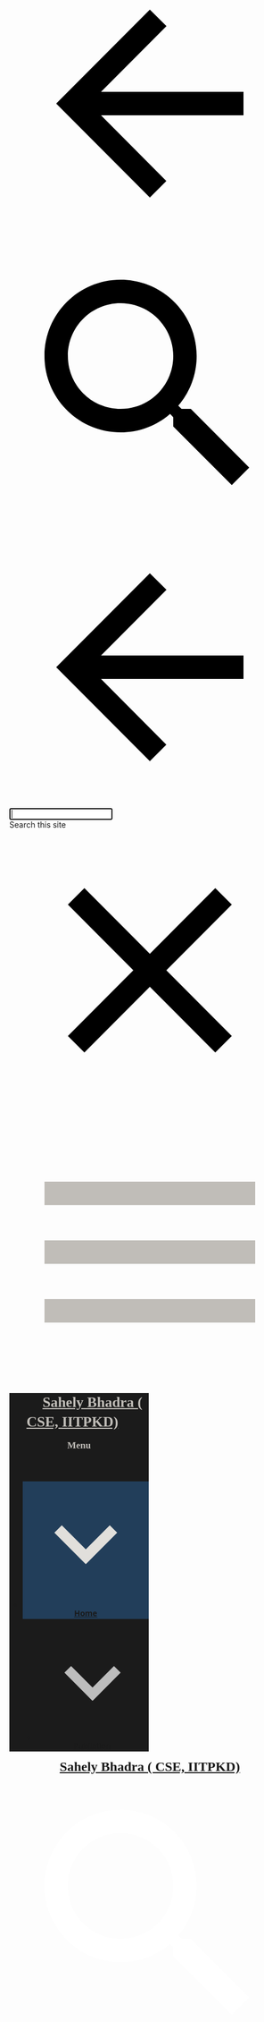 <!DOCTYPE html><html lang="en" itemscope itemtype="http://schema.org/WebPage"><head><script type="text/javascript">var DOCS_timing={}; DOCS_timing['sl']=new Date().getTime();</script><script>_docs_flag_initialData={"info_params":{"xsrf":"AHL0AtJp4BUv3iHtaQJPaeerW3ddOCzaEQ:1532672988834"},"docs-sup":"","ilcm":{"eui":"AHKXmL1rt_UlEMONrOvUzjsrR0rtpa1-c8w9uHUH4ZYHSvymlk6P0Uh6lC_gTLRu07-voNJUsrxe","je":1,"sstu":1532672988910000,"si":"CLCjvujTvtwCFcb1TwodgMMNCQ","ei":[14100166,14100090,14100155,14100173,14100638,14100646,14100170,14100064,14100178,14100622,14100634,14100151,14100578,14100518,14100174,14100382,14100566,14100710,14100049,14100141,14100246,14100406,14100278,14100614,14100043,14100724,14100590,14100031,14100514],"crc":0,"cvi":[]},"docs-ccdil":false,"docs-eil":true,"docs-eoi":false,"docs-mid":2048,"docs-eicd":false,"docs-icdmt":[],"docs-spfe":true,"docs-jern":"view"}; _docs_flag_cek= null ;</script><meta charset="UTF-8"><meta name="viewport" content="width=device-width, initial-scale=1, maximum-scale=1.0, user-scalable=no"/><meta http-equiv="X-UA-Compatible" content="IE=edge"/><link rel="icon" href="https://ssl.gstatic.com/atari/images/favicon_2.ico"/><meta property="og:type" content="website"/><meta property="og:title" content="Sahely Bhadra      ( CSE, IITPKD)"/><meta itemprop="url" property="og:url" content="https://sites.google.com/iitpkd.ac.in/sahelybhadra/home"/><meta itemprop="thumbnailUrl" content="https://ssl.gstatic.com/atari/images/atari-logo.svg"/><meta itemprop="image" content="https://ssl.gstatic.com/atari/images/atari-logo.svg"/><link href="https://fonts.googleapis.com/css?family=Playfair%20Display%3A400%2C700%2C900%7COpen%20Sans%3A400%2C400italic%2C600%2C600italic%2C700%2C700italic%2C900%2C900italic" rel="stylesheet" type="text/css"/><link href="https://fonts.googleapis.com/css?family=Roboto:300,400,500,700|Source+Code+Pro:400,700" rel="stylesheet" type="text/css"><link rel="stylesheet" href="https://www.gstatic.com/_/atari/_/ss/k=atari.vw.x3xqpras6myu.L.F4.O/d=1/rs=AGEqA5kvrDxHAEJtoe8AEfaZWqMYvl3H_Q"/><title itemprop="name">Sahely Bhadra      ( CSE, IITPKD)</title><style jsname="ptDGoc">.gk8rDe .zfr3Q{color: rgba(0,0,0,1);}.zfr3Q{color: rgba(33,33,33,1); font-family: "Open Sans", sans-serif; font-size: 16px; font-weight: 400; line-height: 1.75; padding-top: 15px;}.M63kCb{background-color: rgba(255,255,255,1);}.duRjpb{color: rgba(6,65,124,1); font-family: "Playfair Display", serif; font-size: 38px; font-weight: 400; letter-spacing: -0.6px; line-height: 1.44; padding-top: 25px;}.JYVBee{color: rgba(6,65,124,1); font-family: "Playfair Display", serif; font-size: 26px; font-weight: 400; line-height: 1.56; padding-top: 10px;}.OmQG5e{color: rgba(6,65,124,1); font-family: "Open Sans", sans-serif; font-size: 17px; font-weight: 600; line-height: 1.75; padding-top: 16px;}.iwQgFb{background-color: rgba(0,0,0,0.150000006);}.qeLZfd .zfr3Q{color: rgba(0,48,95,1);}.qeLZfd .dhtgD:hover{color: rgba(33,33,33,0.8500000238);}.qeLZfd .iwQgFb{background-color: rgba(0,0,0,0.150000006);}.qeLZfd:before{background-color: rgba(225,223,219,1); display: block;}.lQAHbd .zfr3Q{color: rgba(225,223,219,1);}.lQAHbd .duRjpb{color: rgba(187,204,214,1);}.lQAHbd .JYVBee{color: rgba(187,204,214,1);}.lQAHbd .OmQG5e{color: rgba(187,204,214,1);}.lQAHbd .dhtgD:hover{color: rgba(255,255,255,0.5);}.lQAHbd .iwQgFb{background-color: rgba(255,255,255,0.150000006);}.lQAHbd:before{background-color: rgba(31,56,80,1); display: block;}.cJgDec .zfr3Q{color: rgba(225,223,219,1);}.cJgDec .IFuOkc:before{background-color: rgba(33,33,33,1); opacity: 0; display: block;}.O13XJf{height: 360px; padding-bottom: 60px; padding-top: 60px;}.O13XJf .IFuOkc{background-color: rgba(31,56,80,1); background-image: url(https://ssl.gstatic.com/atari/images/label-maker-header-cropped.jpg);}.nyKByd.O13XJf .IFuOkc:after{background-color: rgba(0,64,125,1); opacity: 0.3; display: block;}.O13XJf .IFuOkc:before{background-color: rgba(33,33,33,1); opacity: 0.5; display: block;}.O13XJf .zfr3Q{color: rgba(255,255,255,1);}.O13XJf .lkHyyc:before{border-color: rgba(255,255,255,1); border-radius: 0px; border-style: solid; border-width: 6px; display: block;}.tpmmCb .zfr3Q{color: rgba(19,56,92,1);}.tpmmCb .IFuOkc:before{background-color: rgba(255,255,255,1); display: block;}.tpmmCb .lkHyyc:before{border-color: rgba(19,56,92,1); display: block;}.tpmmCb .Wew9ke{fill: rgba(19,56,92,1);}.dhtgD:hover{color: rgba(33,33,33,0.6999999881);}.dhtgD:active{color: rgba(33,33,33,0.6999999881);}.Hnbbrb{color: rgba(192,189,184,1); font-family: "Playfair Display", serif; font-size: 17px; font-weight: 700; padding-bottom: 40px; padding-top: 15px;}.Zjiec{color: rgba(192,189,184,1); font-family: "Playfair Display", serif; font-size: 26px; font-weight: 700; letter-spacing: 0px; line-height: 1.33; padding-bottom: 24px; padding-left: 48px; padding-right: 24px; padding-top: 13px;}.XMyrgf{margin-top: 0px; margin-left: 48px; margin-bottom: 24px; margin-right: 24px;}.TlfmSc{color: rgba(255,255,255,1); font-family: "Playfair Display", serif; font-size: 24px; font-weight: 700; letter-spacing: 0px;}.Mz8gvb{color: rgba(255,255,255,1);}.zDUgLc{background-color: rgba(27,27,27,1);}.QTKDff.chg4Jd:focus{background-color: rgba(255,255,255,0.1199999973);}.YTv4We{color: rgba(192,189,184,1);}.YTv4We:hover:before{background-color: rgba(255,255,255,0.1199999973); display: block;}.YTv4We.chg4Jd:focus:before{border-color: rgba(255,255,255,0.3600000143); display: block;}.eWDljc{background-color: rgba(27,27,27,1);}.eWDljc .hDrhEe{padding-left: 8px;}.ZXW7w{color: rgba(189,189,189,1); opacity: 0.26;}.PsKE7e{color: rgba(189,189,189,1); font-family: "Open Sans", sans-serif; font-size: 14px; font-weight: 400;}.lhZOrc{background-color: rgba(34,62,90,1); color: rgba(225,223,219,1); font-weight: 700;}.hDrhEe:hover{color: rgba(255,255,255,1);}.M9vuGd{color: rgba(225,223,219,1); font-weight: 700;}.jgXgSe:hover{color: rgba(255,255,255,1);}.j10yRb:hover{color: rgba(255,255,255,1);}.j10yRb.chg4Jd:focus:before{border-color: rgba(255,255,255,0.3600000143); display: block;}.iWs3gf{fill: rgba(189,189,189,1);}.wgxiMe{background-color: rgba(27,27,27,1);}.fOU46b .TlfmSc{color: rgba(255,255,255,1);}.fOU46b .KJll8d{background-color: rgba(255,255,255,1);}.fOU46b .Mz8gvb{color: rgba(255,255,255,1);}.fOU46b .qV4dIc{color: rgba(255,255,255,0.8700000048);}.fOU46b .jgXgSe:hover{color: rgba(255,255,255,1);}.fOU46b .M9vuGd{color: rgba(255,255,255,1);}.fOU46b .iWs3gf{fill: rgba(255,255,255,0.8700000048);}.fOU46b .G8QRnc .Mz8gvb{color: rgba(0,0,0,0.8000000119);}.fOU46b .G8QRnc .ZXW7w{color: rgba(0,0,0,0.8000000119);}.fOU46b .G8QRnc .TlfmSc{color: rgba(0,0,0,0.8000000119);}.fOU46b .G8QRnc .KJll8d{background-color: rgba(0,0,0,0.8000000119);}.fOU46b .G8QRnc .qV4dIc{color: rgba(0,0,0,0.6399999857);}.fOU46b .G8QRnc .jgXgSe:hover{color: rgba(0,0,0,0.8199999928);}.fOU46b .G8QRnc .M9vuGd{color: rgba(0,0,0,0.8199999928);}.fOU46b .G8QRnc .iWs3gf{fill: rgba(0,0,0,0.6399999857);}.fOU46b .aCIEDd .qV4dIc{color: rgba(0,48,95,1);}.fOU46b .aCIEDd .TlfmSc{color: rgba(0,48,95,1);}.fOU46b .aCIEDd .KJll8d{background-color: rgba(0,48,95,1);}.fOU46b .aCIEDd .ZXW7w{color: rgba(0,48,95,1);}.fOU46b .aCIEDd .jgXgSe:hover{color: rgba(0,48,95,1); opacity: 0.82;}.fOU46b .aCIEDd .Mz8gvb{color: rgba(0,48,95,1);}.fOU46b .aCIEDd .iWs3gf{fill: rgba(0,48,95,1);}.fOU46b .a3ETed .qV4dIc{color: rgba(225,223,219,1);}.fOU46b .a3ETed .TlfmSc{color: rgba(225,223,219,1);}.fOU46b .a3ETed .KJll8d{background-color: rgba(225,223,219,1);}.fOU46b .a3ETed .ZXW7w{color: rgba(225,223,219,1);}.fOU46b .a3ETed .jgXgSe:hover{color: rgba(225,223,219,1); opacity: 0.82;}.fOU46b .a3ETed .Mz8gvb{color: rgba(225,223,219,1);}.fOU46b .a3ETed .iWs3gf{fill: rgba(225,223,219,1);}@media only screen and (min-width: 1280px){.XeSM4.b2Iqye.fOU46b .LBrwzc .iWs3gf{fill: rgba(255,255,255,0.8700000048);}}@media only screen and (min-width: 1280px){.KuNac.b2Iqye.fOU46b .iWs3gf{fill: rgba(0,0,0,0.6399999857);}}.fOU46b .zDUgLc{opacity: 0;}.LBrwzc .ZXW7w{color: rgba(0,0,0,1);}.LBrwzc .KJll8d{background-color: rgba(0,0,0,1);}.GBy4H .ZXW7w{color: rgba(255,255,255,1);}.GBy4H .KJll8d{background-color: rgba(255,255,255,1);}.eBSUbc{background-color: rgba(27,27,27,1); color: rgba(255,255,255,0.6999999881);}.BFDQOb:hover{color: rgba(225,223,219,1);}.ImnMyf{background-color: rgba(255,255,255,1); color: rgba(33,33,33,1);}.Vs12Bd{background-color: rgba(225,223,219,1); color: rgba(0,48,95,1);}.S5d9Rd{background-color: rgba(31,56,80,1); color: rgba(225,223,219,1);}.zfr3Q{font-family: "Open Sans", sans-serif; font-size: 16px; font-weight: 400; line-height: 1.75; padding-top: 15px;}.duRjpb{font-family: "Playfair Display", serif; font-size: 38px; font-weight: 400; letter-spacing: -0.6px; line-height: 1.44; padding-top: 25px;}.JYVBee{font-family: "Playfair Display", serif; font-size: 26px; font-weight: 400; line-height: 1.56; padding-top: 10px;}.OmQG5e{font-family: "Open Sans", sans-serif; font-size: 17px; font-weight: 600; line-height: 1.75; padding-top: 16px;}.n8H08c{padding-left: 20px; padding-top: 8px;}.TYR86d{margin-bottom: 6px; margin-top: 6px; padding-top: 0;}.A3Upc{font-size: 11px; line-height: 1.81; padding-top: 14px;}.LB7kq .duRjpb{font-size: 72px; font-weight: 700; letter-spacing: -0.8px; line-height: 1.11; padding-top: 35px; text-align: center;}.LB7kq .lkHyyc{padding-bottom: 44px; padding-left: 56px; padding-right: 56px; padding-top: 44px;}@media only screen and (min-width: 480px) and (max-width: 767px){.LB7kq .lkHyyc{padding-bottom: 30px; padding-top: 30px;}}@media only screen and (max-width: 479px){.LB7kq .lkHyyc{padding-bottom: 20px; padding-left: 10px; padding-right: 10px; padding-top: 20px;}}.LB7kq .JYVBee{font-size: 50px; font-weight: 400; letter-spacing: -1px; line-height: 1.11; padding-top: 20px;}@media only screen and (max-width: 479px){.LB7kq .duRjpb{font-size: 47px;}}@media only screen and (min-width: 480px) and (max-width: 767px){.LB7kq .duRjpb{font-size: 61px;}}@media only screen and (max-width: 479px){.LB7kq .JYVBee{font-size: 35px;}}@media only screen and (min-width: 480px) and (max-width: 767px){.LB7kq .JYVBee{font-size: 43px;}}.O13XJf{height: 360px; padding-bottom: 60px; padding-top: 60px;}@media only screen and (min-width: 480px) and (max-width: 767px){.O13XJf{height: 320px; padding-bottom: 60px; padding-top: 60px;}}@media only screen and (max-width: 479px){.O13XJf{height: 250px; padding-bottom: 55px; padding-top: 55px;}}.SBrW1{height: 540px;}@media only screen and (min-width: 480px) and (max-width: 767px){.SBrW1{height: 540px;}}@media only screen and (max-width: 479px){.SBrW1{height: 400px;}}.WVklg{height: 100vh;}.Wew9ke{fill: rgba(225,223,219,1);}.gk8rDe{height: 200px; padding-bottom: 46px; padding-top: 60px;}.gk8rDe .duRjpb{color: rgba(6,65,124,1); font-size: 54px;}.gk8rDe .JYVBee{color: rgba(6,65,124,1); font-size: 36px; line-height: 1.35; padding-top: 10px;}.gk8rDe .OmQG5e{color: rgba(6,65,124,1);}.gk8rDe .lkHyyc{padding-bottom: 0; padding-top: 0;}@media only screen and (max-width: 479px){.gk8rDe .duRjpb{font-size: 37px;}}@media only screen and (min-width: 480px) and (max-width: 767px){.gk8rDe .duRjpb{font-size: 46px;}}@media only screen and (max-width: 479px){.gk8rDe .JYVBee{font-size: 27px;}}@media only screen and (min-width: 480px) and (max-width: 767px){.gk8rDe .JYVBee{font-size: 32px;}}@media only screen and (min-width: 480px) and (max-width: 767px){.gk8rDe{padding-top: 45px;}}@media only screen and (max-width: 479px){.gk8rDe{padding-bottom: 0px; padding-top: 30px;}}.dhtgD{text-decoration: underline;}.JzO0Vc{background-color: rgba(27,27,27,1); width: 250px;}@media only screen and (min-width: 1280px){.JzO0Vc{border-color: rgba(0,0,0,0.150000006); border-right-style: solid; border-right-width: 1px; padding-top: 57px;}}.Zjiec{font-family: "Playfair Display", serif; font-size: 26px; font-weight: 700; letter-spacing: 0px; line-height: 1.33; padding-bottom: 24px; padding-left: 48px; padding-right: 24px; padding-top: 13px;}.TlfmSc{font-family: "Playfair Display", serif; font-size: 24px; font-weight: 700; letter-spacing: 0px;}.PsKE7e{font-family: "Open Sans", sans-serif; font-size: 14px;}.IKA38e{line-height: 1.42;}.hDrhEe{padding-bottom: 13px; padding-top: 13px;}.hDrhEe.chg4Jd:focus{background-color: rgba(48,255,255,0.0599999987);}.qV4dIc{border-radius: 4px;}.lhZOrc{font-weight: 700;}.zDUgLc{opacity: 1;}.TMjjoe{font-family: "Playfair Display", serif; font-size: 12px; line-height: 1.2; padding-top: 0px;}.iwQgFb{height: 3px; margin-top: 8px;}.LBrwzc .TlfmSc{color: rgba(0,0,0,0.8000000119);}.LBrwzc .Hnbbrb{color: rgba(0,0,0,0.8000000119);}.LBrwzc .YTv4We{color: rgba(0,0,0,0.8000000119);}.LBrwzc .Mz8gvb{color: rgba(0,0,0,0.8000000119);}.LBrwzc .iWs3gf{fill: rgba(0,0,0,0.6399999857);}.LBrwzc .wgxiMe{background-color: rgba(255,255,255,1);}.LBrwzc .qV4dIc{color: rgba(0,0,0,0.6399999857);}.LBrwzc .M9vuGd{color: rgba(0,0,0,0.8000000119);}.LBrwzc .Zjiec{color: rgba(0,0,0,0.6399999857);}.LBrwzc .IKA38e{color: rgba(0,0,0,0.6399999857);}.LBrwzc .eBSUbc{color: rgba(0,0,0,0.6399999857);}.LBrwzc .hDrhEe:hover{color: rgba(0,0,0,0.8000000119);}.LBrwzc .jgXgSe:hover{color: rgba(0,0,0,0.8000000119);}.LBrwzc .M9vuGd:hover{color: rgba(0,0,0,0.8000000119);}.LBrwzc .j10yRb:hover{color: rgba(0,0,0,0.8000000119);}.LBrwzc .zDUgLc{border-bottom-color: rgba(204,204,204,1); border-bottom-width: 1px; border-bottom-style: solid;}.GBy4H .Mz8gvb{color: rgba(255,255,255,1);}.lhZOrc.IKA38e{color: rgba(225,223,219,1);}.lhZOrc.IKA38e .hDrhEe:hover{color: rgba(255,255,255,1);}.fOU46b .LBrwzc .zDUgLc{opacity: 1; border-bottom-style: none;}.fOU46b .GBy4H .zDUgLc{opacity: 1;}.XeSM4.G9Qloe.fOU46b .LBrwzc .iWs3gf{fill: rgba(0,0,0,0.6399999857);}.QcmuFb{padding-left: 20px;}.vDPrib{padding-left: 40px;}.TBDXjd{padding-left: 60px;}.bYeK8e{padding-left: 80px;}.CuqSDe{padding-left: 100px;}.Havqpe{padding-left: 120px;}.JvDrRe{padding-left: 140px;}.o5lrIf{padding-left: 160px;}.yOJW7c{padding-left: 180px;}.rB8cye{padding-left: 200px;}.RuayVd{padding-right: 20px;}.YzcKX{padding-right: 40px;}.reTV0b{padding-right: 60px;}.vSYeUc{padding-right: 80px;}.PxtZIe{padding-right: 100px;}.ahQMed{padding-right: 120px;}.rzhcXb{padding-right: 140px;}.PBhj0b{padding-right: 160px;}.TlN46c{padding-right: 180px;}.GEdNnc{padding-right: 200px;}@media only screen and (min-width: 1280px){.yxgWrb{margin-left: 250px;}}.TYR86d>.n8H08c{margin-top: 6px;}@media only screen and (max-width: 479px){.duRjpb{font-size: 28px;}}@media only screen and (min-width: 480px) and (max-width: 767px){.duRjpb{font-size: 34px;}}@media only screen and (max-width: 479px){.JYVBee{font-size: 22px;}}@media only screen and (min-width: 480px) and (max-width: 767px){.JYVBee{font-size: 24px;}}@media only screen and (max-width: 479px){.OmQG5e{font-size: 17px;}}@media only screen and (min-width: 480px) and (max-width: 767px){.OmQG5e{font-size: 17px;}}@media only screen and (max-width: 479px){.Hnbbrb{font-size: 17px;}}@media only screen and (min-width: 480px) and (max-width: 767px){.Hnbbrb{font-size: 17px;}}@media only screen and (max-width: 479px){.Zjiec{font-size: 22px;}}@media only screen and (min-width: 480px) and (max-width: 767px){.Zjiec{font-size: 24px;}}@media only screen and (max-width: 479px){.TlfmSc{font-size: 20px;}}@media only screen and (min-width: 480px) and (max-width: 767px){.TlfmSc{font-size: 22px;}}@media only screen and (max-width: 479px){.PsKE7e{font-size: 14px;}}@media only screen and (min-width: 480px) and (max-width: 767px){.PsKE7e{font-size: 14px;}}@media only screen and (max-width: 479px){.duRjpb{font-size: 28px;}}@media only screen and (min-width: 480px) and (max-width: 767px){.duRjpb{font-size: 34px;}}@media only screen and (max-width: 479px){.JYVBee{font-size: 22px;}}@media only screen and (min-width: 480px) and (max-width: 767px){.JYVBee{font-size: 24px;}}@media only screen and (max-width: 479px){.OmQG5e{font-size: 17px;}}@media only screen and (min-width: 480px) and (max-width: 767px){.OmQG5e{font-size: 17px;}}@media only screen and (max-width: 479px){.A3Upc{font-size: 11px;}}@media only screen and (min-width: 480px) and (max-width: 767px){.A3Upc{font-size: 11px;}}@media only screen and (max-width: 479px){.Zjiec{font-size: 22px;}}@media only screen and (min-width: 480px) and (max-width: 767px){.Zjiec{font-size: 24px;}}@media only screen and (max-width: 479px){.TlfmSc{font-size: 20px;}}@media only screen and (min-width: 480px) and (max-width: 767px){.TlfmSc{font-size: 22px;}}@media only screen and (max-width: 479px){.PsKE7e{font-size: 14px;}}@media only screen and (min-width: 480px) and (max-width: 767px){.PsKE7e{font-size: 14px;}}@media only screen and (max-width: 479px){.TMjjoe{font-size: 12px;}}@media only screen and (min-width: 480px) and (max-width: 767px){.TMjjoe{font-size: 12px;}}section[id="h.p_3kZShbPGqbVK"] .IFuOkc:before{opacity: 0.0;}</style><script type="text/javascript">_at_config = ["__page__","AIzaSyCF97XfLoejM9NhWDAZeOcjC6kOEsEmv6A","897606708560-a63d8ia0t9dhtpdt4i3djab2m42see7o.apps.googleusercontent.com","application/vnd.google-apps.drive-sdk","application/google-sites-page","v2","https://www.googleapis.com","v1","iitpkd.ac.in",null,null,null,"0","https://content.googleapis.com","SITES_%s",null,null,null,0,0,0,null,null,"https://accounts.google.com/ServiceLogin?passive\u003d1209600\u0026continue\u003dhttps://sites.google.com/iitpkd.ac.in/sahelybhadra/home\u0026followup\u003dhttps://sites.google.com/iitpkd.ac.in/sahelybhadra/home",["AHKXmL1rt_UlEMONrOvUzjsrR0rtpa1-c8w9uHUH4ZYHSvymlk6P0Uh6lC_gTLRu07-voNJUsrxe",1,"CLCjvujTvtwCFcb1TwodgMMNCQ",1532672988910000,[14100166,14100090,14100155,14100173,14100638,14100646,14100170,14100064,14100178,14100622,14100634,14100151,14100578,14100518,14100174,14100382,14100566,14100710,14100049,14100141,14100246,14100406,14100278,14100614,14100043,14100724,14100590,14100031,14100514]
]
,"AHL0AtJp4BUv3iHtaQJPaeerW3ddOCzaEQ:1532672988834","111146441173598346882",null,null,0,null,null,null,null,null,"atari_2018.29-Tue-0300_RC06",null,null,null,"https://drive.google.com",null,null,null,0,null,null,1,1,null,0,1,null,null,null,null,null,null,null,null,null,null,0,null,1,null,null,null,null,null,null,null,null,null,null,null,null,null,null,null,null,null,null,null,null,null,null,null,null,null,null,null,1,[]
,null,null,0,0,"v2internal","https://docs.google.com",null,null,null,null,null,0,"https://sites.google.com/new/?authuser\u003d0",null,null,null,null,null,0,null,null,null,null,null,null,null,null,null,null,null,null,null,null,1,null,null,0,null,null,null,1,"",null,null,"/_/sharing/share",null,1,null,null,null,null,null,null,1,2,null,null,"https://accounts.google.com/o/oauth2/auth","https://accounts.google.com/o/oauth2/postmessageRelay",0,null,null,1,78,"https://sites.google.com/new/?authuser\u003d0\u0026usp\u003dviewer_footer\u0026authuser\u003d0",1,1,null,0,0,null,1,null,null,"Firefox",61,0,null,null,null,null,[]
,null,null,null,null,null,null,null,null,0,0,null,1,null,null,0,null,null,0,null,1,null,null,null,null,0,null,null,null,null,0,null,null,null,null,0,null,"https://www.gstatic.com/atari/embeds/3d89cd93a081e2fd2332b019383b4e96/intermediate-frame-minified.html",0,null,"v2beta",null,null,"AIzaSyCbxzu1Qmnvwf1JyA3KnMfGMJUEtVaxHRg",null,null,null,4,"https://accounts.google.com/o/oauth2/iframe",null,null,null,null,null,null,"https://1686657548-sites-embeds.googleusercontent.com/s/embeds/code/inner-frame-minified.html",null,null,null,null,null,null,null,null,null,null,null,null,null,null,null,null,null,null,1,null,null,null,null,null,"https://support.google.com/sites/",null,null,0,null,null,null,null,null,null,null,null,null,1,null,0,0,null,1,0,null,1,1,null,null,null,null,null,null,null,null,null,null,null,null,null,1532672988915,0,0,null,0,0,0,1,0,0,0]
; window.globals = {"enableAnalytics":true,"webPropertyId":"","showDebug":false,"hashedSiteId":"deaccef7d3348fca632ebe8488b83e3adfefb110b997e99425b9f701e4389b64","normalizedPath":"iitpkd.ac.in/sahelybhadra/home","pageTitle":"Home"}; function gapiLoaded() {if (globals.gapiLoaded == undefined) {globals.gapiLoaded = true;} else {globals.gapiLoaded();}}window.messages = []; window.addEventListener && window.addEventListener('message', function(e) {if (window.messages && e.data && e.data.magic == 'SHIC') {window.messages.push(e);}});</script><script src="https://apis.google.com/js/client.js?onload=gapiLoaded"></script><script type="text/javascript">document.createElement('content');(function(){/*
 Copyright (c) Microsoft Corporation. All rights reserved.
 Licensed under the Apache License, Version 2.0 (the "License"); you may not use
 this file except in compliance with the License. You may obtain a copy of the
 License at http://www.apache.org/licenses/LICENSE-2.0

 THIS CODE IS PROVIDED ON AN *AS IS* BASIS, WITHOUT WARRANTIES OR CONDITIONS OF ANY
 KIND, EITHER EXPRESS OR IMPLIED, INCLUDING WITHOUT LIMITATION ANY IMPLIED
 WARRANTIES OR CONDITIONS OF TITLE, FITNESS FOR A PARTICULAR PURPOSE,
 MERCHANTABLITY OR NON-INFRINGEMENT.

 See the Apache Version 2.0 License for specific language governing permissions
 and limitations under the License.
*/
}).call(this);
</script></head><body dir="ltr" itemscope itemtype="http://schema.org/WebPage"><div jscontroller="csphid" jsmodel="gmV9qc" jsaction="rcuQ6b:WYd;F9BhIf:uAM5ec;w047Tc:dj7Cne;"><div jscontroller="d3CMr" jsaction="rcuQ6b:WYd;l6SCDc:Pg9eo;CtzCwf:mHeCvf;J3QHMe:HI1Mdd;"><div data-sitename="sahelybhadra" data-domain="iitpkd.ac.in" data-universe="1" jsmodel="QZt7fd" jscontroller="Op4wY" jsaction="aClwfc:jWSDTb;NdKkrb:gYWHc;uGd7cb:gQw1Y;mAY7if:HI9w0;eJOBBb:xDkBfb;" jsname="G0jgYd"><div jsname="gYwusb" class="jQ58Vc"></div><div jscontroller="Ebbogc" jsname="XeeWQc" role="banner" jsaction="keydown:uiKYid(OH0EC);rcuQ6b:WYd;mAY7if:ufqpf;JIbuQc:XfTnxb(lfEfFf),AlTiYc(GeGHKb),AlTiYc(m1xNUe),zZlNMe(pZn8Oc);YqO5N:ELcyfe;"><div jsname="bF1uUb" class="BuY5Fd" jsaction="click:TvD9Pc;"></div><div jsname="MVsrn" class="TbNlJb "><div role="button" class="mUbCce fKz7Od h3nfre" jscontroller="VXdfxd" jsaction="click:cOuCgd; mousedown:UX7yZ; mouseup:lbsD7e; mouseenter:tfO1Yc; mouseleave:JywGue;touchstart:p6p2H; touchmove:FwuNnf; touchend:yfqBxc(preventMouseEvents=true|preventDefault=true); touchcancel:JMtRjd;focus:AHmuwe; blur:O22p3e; contextmenu:mg9Pef;" jsshadow jsname="GeGHKb" aria-label="Back to site" aria-disabled="false" tabindex="0" data-tooltip="Back to site"   data-tooltip-vertical-offset="-12" data-tooltip-horizontal-offset="0"><div class="VTBa7b MbhUzd" jsname="ksKsZd"></div><content class="xjKiLb"><span style="top: -12px"><svg class="V4YR2c" viewBox="0 0 24 24" focusable="false"><path d="M0 0h24v24H0z" fill="none"/><path d="M20 11H7.83l5.59-5.59L12 4l-8 8 8 8 1.41-1.41L7.83 13H20v-2z"/></svg></span></content></div><div class="rFrNMe b7AJhc zKHdkd" jscontroller="pxq3x" jsaction="clickonly:KjsqPd; focus:Jt1EX; blur:fpfTEe; input:Lg5SV;" jsshadow jsname="OH0EC" aria-expanded="true"><div class="aCsJod oJeWuf"><div class="aXBtI I0VJ4d Wic03c"><content class="A37UZe qgcB3c iHd5yb"><div role="button" class="mUbCce fKz7Od i3PoXe" jscontroller="VXdfxd" jsaction="click:cOuCgd; mousedown:UX7yZ; mouseup:lbsD7e; mouseenter:tfO1Yc; mouseleave:JywGue;touchstart:p6p2H; touchmove:FwuNnf; touchend:yfqBxc(preventMouseEvents=true|preventDefault=true); touchcancel:JMtRjd;focus:AHmuwe; blur:O22p3e; contextmenu:mg9Pef;" jsshadow jsname="lfEfFf" aria-label="Search" aria-disabled="false" tabindex="0" data-tooltip="Search"   data-tooltip-vertical-offset="-12" data-tooltip-horizontal-offset="0"><div class="VTBa7b MbhUzd" jsname="ksKsZd"></div><content class="xjKiLb"><span style="top: -12px"><svg class="HSFYNb" viewBox="0 0 24 24" focusable="false"><path d="M15.5 14h-.79l-.28-.27C15.41 12.59 16 11.11 16 9.5 16 5.91 13.09 3 9.5 3S3 5.91 3 9.5 5.91 16 9.5 16c1.61 0 3.09-.59 4.23-1.57l.27.28v.79l5 4.99L20.49 19l-4.99-5zm-6 0C7.01 14 5 11.99 5 9.5S7.01 5 9.5 5 14 7.01 14 9.5 11.99 14 9.5 14z"/><path d="M0 0h24v24H0z" fill="none"/></svg></span></content></div><div class="EmVfjc SKShhf" data-loadingmessage="Loading..." jscontroller="qAKInc" jsaction="animationend:kWijWc;dyRcpb:dyRcpb" jsname="aZ2wEe"><div class="Cg7hO" aria-live="assertive" jsname="vyyg5"></div><div jsname="Hxlbvc" class="xu46lf"><div class="ir3uv uWlRce co39ub"><div class="xq3j6 ERcjC"><div class="X6jHbb GOJTSe"></div></div><div class="HBnAAc"><div class="X6jHbb GOJTSe"></div></div><div class="xq3j6 dj3yTd"><div class="X6jHbb GOJTSe"></div></div></div><div class="ir3uv GFoASc Cn087"><div class="xq3j6 ERcjC"><div class="X6jHbb GOJTSe"></div></div><div class="HBnAAc"><div class="X6jHbb GOJTSe"></div></div><div class="xq3j6 dj3yTd"><div class="X6jHbb GOJTSe"></div></div></div><div class="ir3uv WpeOqd hfsr6b"><div class="xq3j6 ERcjC"><div class="X6jHbb GOJTSe"></div></div><div class="HBnAAc"><div class="X6jHbb GOJTSe"></div></div><div class="xq3j6 dj3yTd"><div class="X6jHbb GOJTSe"></div></div></div><div class="ir3uv rHV3jf EjXFBf"><div class="xq3j6 ERcjC"><div class="X6jHbb GOJTSe"></div></div><div class="HBnAAc"><div class="X6jHbb GOJTSe"></div></div><div class="xq3j6 dj3yTd"><div class="X6jHbb GOJTSe"></div></div></div></div></div><div role="button" class="mUbCce fKz7Od JyJRXe" jscontroller="VXdfxd" jsaction="click:cOuCgd; mousedown:UX7yZ; mouseup:lbsD7e; mouseenter:tfO1Yc; mouseleave:JywGue;touchstart:p6p2H; touchmove:FwuNnf; touchend:yfqBxc(preventMouseEvents=true|preventDefault=true); touchcancel:JMtRjd;focus:AHmuwe; blur:O22p3e; contextmenu:mg9Pef;" jsshadow jsname="m1xNUe" aria-label="Back to site" aria-disabled="false" tabindex="0" data-tooltip="Back to site"   data-tooltip-vertical-offset="-12" data-tooltip-horizontal-offset="0"><div class="VTBa7b MbhUzd" jsname="ksKsZd"></div><content class="xjKiLb"><span style="top: -12px"><svg class="V4YR2c" viewBox="0 0 24 24" focusable="false"><path d="M0 0h24v24H0z" fill="none"/><path d="M20 11H7.83l5.59-5.59L12 4l-8 8 8 8 1.41-1.41L7.83 13H20v-2z"/></svg></span></content></div></content><div class="Xb9hP"><input type="search" class="whsOnd zHQkBf" jsname="YPqjbf" autocomplete="off" tabindex="0" aria-label="Search this site" value="" autofocus role="combobox"  data-initial-value=""/><div jsname="LwH6nd" class="ndJi5d snByac" aria-hidden="true">Search this site</div></div><content class="A37UZe sxyYjd MQL3Ob"><div role="button" class="mUbCce fKz7Od Kk06A" jscontroller="VXdfxd" jsaction="click:cOuCgd; mousedown:UX7yZ; mouseup:lbsD7e; mouseenter:tfO1Yc; mouseleave:JywGue;touchstart:p6p2H; touchmove:FwuNnf; touchend:yfqBxc(preventMouseEvents=true|preventDefault=true); touchcancel:JMtRjd;focus:AHmuwe; blur:O22p3e; contextmenu:mg9Pef;" jsshadow jsname="pZn8Oc" aria-label="Clear search" aria-disabled="false" tabindex="0" data-tooltip="Clear search"   data-tooltip-vertical-offset="-12" data-tooltip-horizontal-offset="0"><div class="VTBa7b MbhUzd" jsname="ksKsZd"></div><content class="xjKiLb"><span style="top: -12px"><svg class="fAUEUd" viewBox="0 0 24 24" focusable="false"><path d="M19 6.41L17.59 5 12 10.59 6.41 5 5 6.41 10.59 12 5 17.59 6.41 19 12 13.41 17.59 19 19 17.59 13.41 12z"></path><path d="M0 0h24v24H0z" fill="none"></path></svg></span></content></div></content><div class="i9lrp mIZh1c"></div><div jsname="XmnwAc" class="OabDMe cXrdqd"></div></div></div><div class="LXRPh"><div jsname="ty6ygf" class="ovnfwe Is7Fhb"></div></div></div></div></div></div><div jsname="tiN4bf"><div class="M63kCb"></div><div class="fktJzd AKpWA fOU46b Ly6Unf b2Iqye XeSM4" jsname="UzWXSb"><header id="atIdViewHeader"><div class="BbxBP" jscontroller="b8h9xd" jsaction="rcuQ6b:JdcaS;eJOBBb:JdcaS;l7cyfd:ywL4Jf;jLKRTe:ywL4Jf; keydown:Hq2uPe; wheel:Ut4Ahc;" data-top-navigation="false"><div class="DXsoRd YTv4We" role="button" tabindex="0" title="Toggle navigation sidebar" jsaction="click:LUvzV" jsname="z4Tpl" id="s9iPrd" aria-haspopup="true" aria-controls="yuynLe" aria-expanded="false"><svg class="wFCWne" viewBox="0 0 24 24" stroke="currentColor" jsname="B1n9ub" focusable="false"><g transform="translate(12,12)"><path class="hlJH0" d="M-9 -5 L9 -5" fill="none" stroke-width="2"/><path class="HBu6N" d="M-9 0 L9 0" fill="none" stroke-width="2"/><path class="cLAGQe" d="M-9 5 L9 5" fill="none" stroke-width="2"/></g></svg></div><nav class="JzO0Vc" jsname="ihoMLd" role="navigation" id="yuynLe" jsaction="transitionend:UD2r5"><a class="Zjiec" href="/iitpkd.ac.in/sahelybhadra/home?authuser=0"><span>Sahely Bhadra      ( CSE, IITPKD)</span></a><div class="Hnbbrb">Menu</div><ul class="jYxBte Fpy8Db" role="navigation"><li jsname="ibnC6b" nav-level="1"><div class="PsKE7e r8s4j-R6PoUb IKA38e baH5ib lhZOrc" aria-current="true"><div><div class="j10yRb" role="presentation" title="Expand/Collapse" jsaction="click:Ptdedd" jsname="ix0Hvc"><svg class="dvmRw FWGjId" viewBox="0 0 24 24" stroke="currentColor" jsname="HIH2V" focusable="false"><g transform="translate(9.7,12) rotate(45)"><path class="K4B8Y" d="M-4.2 0 L4.2 0" stroke-width="2"/></g><g transform="translate(14.3,12) rotate(-45)"><path class="MrYMx" d="M-4.2 0 L4.2 0" stroke-width="2"/></g></svg></div><a class="aJHbb dk90Ob hDrhEe HlqNPb" jsname="QwLHlb" role="link" tabindex="0" aria-selected="true" aria-expanded="true" aria-haspopup="true" href="/iitpkd.ac.in/sahelybhadra/home?authuser=0" data-url="/iitpkd.ac.in/sahelybhadra/home?authuser=0" data-type="1" jsaction="keydown:mPuKz; click:vHQTA;" data-level="1">Home</a></div></div><div class="oGuwee iJZYsf jymhMd Mkt3Tc" style="" jsname="QXE97" jsaction="transitionend:SJBdh" role="group"><ul class="VcS63b"><li jsname="ibnC6b" nav-level="2"><div class="PsKE7e r8s4j-ibL1re IKA38e baH5ib"><div><div class="j10yRb" role="presentation" title="Expand/Collapse" jsaction="click:Ptdedd" jsname="ix0Hvc"><svg class="dvmRw" viewBox="0 0 24 24" stroke="currentColor" jsname="HIH2V" focusable="false"><g transform="translate(9.7,12) rotate(45)"><path class="K4B8Y" d="M-4.2 0 L4.2 0" stroke-width="2"/></g><g transform="translate(14.3,12) rotate(-45)"><path class="MrYMx" d="M-4.2 0 L4.2 0" stroke-width="2"/></g></svg></div><a class="aJHbb hDrhEe HlqNPb" jsname="QwLHlb" role="link" tabindex="-1" aria-expanded="false" aria-haspopup="true" href="/iitpkd.ac.in/sahelybhadra/home/pubilation?authuser=0" data-url="/iitpkd.ac.in/sahelybhadra/home/pubilation?authuser=0" data-type="1" jsaction="keydown:mPuKz; click:vHQTA;" data-level="2">Pubilation</a></div></div><div class="oGuwee iJZYsf Mkt3Tc" style="display:none;" jsname="QXE97" jsaction="transitionend:SJBdh" role="group"><ul class="VcS63b"><li jsname="ibnC6b" nav-level="3"><div class="PsKE7e r8s4j-c5RTEf IKA38e baH5ib"><div><a class="aJHbb hDrhEe HlqNPb" jsname="QwLHlb" role="link" tabindex="-1" href="/iitpkd.ac.in/sahelybhadra/home/pubilation/conference?authuser=0" data-url="/iitpkd.ac.in/sahelybhadra/home/pubilation/conference?authuser=0" data-type="1" jsaction="keydown:mPuKz; click:vHQTA;" data-level="3">conference</a></div></div></li></ul></div></li></ul></div></li></ul></nav><div class="VLoccc QDWEj" jsname="rtFGi"><div class="Pvc6xe"><div jsname="I8J07e" class="TlfmSc"><a class="GAuSPc" jsname="jIujaf" href="/iitpkd.ac.in/sahelybhadra/home?authuser=0"><span class="QTKDff">Sahely Bhadra      ( CSE, IITPKD)</span></a></div></div><div jsname="mADGA" class="zDUgLc"></div></div><div class="TxnWlb" jsname="BDdyze" jsaction="click:LUvzV"></div><div jscontroller="Y6q65d" class="RBEWZc" jsname="h04Zod" jsaction="rcuQ6b:WYd;JIbuQc:AT95Ub;l7cyfd:HgE5D;jLKRTe:HgE5D;eJOBBb:JdcaS;" data-side-navigation="true"><div role="button" class="mUbCce fKz7Od Wdnjke" jscontroller="VXdfxd" jsaction="click:cOuCgd; mousedown:UX7yZ; mouseup:lbsD7e; mouseenter:tfO1Yc; mouseleave:JywGue;touchstart:p6p2H; touchmove:FwuNnf; touchend:yfqBxc(preventMouseEvents=true|preventDefault=true); touchcancel:JMtRjd;focus:AHmuwe; blur:O22p3e; contextmenu:mg9Pef;" jsshadow jsname="R9oOZd" aria-label="Open search bar" aria-disabled="false" tabindex="0" data-tooltip="Open search bar" aria-expanded="false"  data-tooltip-vertical-offset="-12" data-tooltip-horizontal-offset="0"><div class="VTBa7b MbhUzd" jsname="ksKsZd"></div><content class="xjKiLb"><span style="top: -12px"><svg class="HSFYNb iWs3gf" viewBox="0 0 24 24" focusable="false"><path d="M15.5 14h-.79l-.28-.27C15.41 12.59 16 11.11 16 9.5 16 5.91 13.09 3 9.5 3S3 5.91 3 9.5 5.91 16 9.5 16c1.61 0 3.09-.59 4.23-1.57l.27.28v.79l5 4.99L20.49 19l-4.99-5zm-6 0C7.01 14 5 11.99 5 9.5S7.01 5 9.5 5 14 7.01 14 9.5 11.99 14 9.5 14z"/><path d="M0 0h24v24H0z" fill="none"/></svg></span></content></div><div class="vsGQBe wgxiMe" jsname="AznF2e"></div></div></div><script type="text/javascript">DOCS_timing['navv'] = new Date().getTime();</script></header><div role="main" class="UtePc RCETm yxgWrb" jscontroller="oVfKv" jsaction="Jddzq: Ffcznf;rcuQ6b:WYd;" dir="ltr"><section id="h.p_3kZShbPGqbVK" class="yaqOZd LB7kq cJgDec nyKByd O13XJf SBrW1" style=""><div class="Nu95r"><div class="yaqOZd IFuOkc" style="background-size: cover; background-position: center center; background-image: url(https://lh3.googleusercontent.com/AaMaBTeNBFmvzYA2uAyn0VjskPRI2M4uNvk0w4oMks8A9YkWrukAjjsoBImBU8LYoZbwlZi1qg=w16383);" jsname="LQX2Vd"></div></div><div class="mYVXT"><div class="LS81yb VICjCf" tabindex="-1"><div class="hJDwNd-AhqUyc-uQSCkd JNdkSc L6cTce-purZT L6cTce-pSzOP"></div></div></div></section><section id="h.p_SHUAqcDnz4k1" class="yaqOZd WxWicb" style=""><div class="yaqOZd IFuOkc"></div><div class="mYVXT"><div class="LS81yb VICjCf" tabindex="-1"><div class="hJDwNd-AhqUyc-uQSCkd purZT-AhqUyc-II5mzb pSzOP-AhqUyc-qWD73c JNdkSc"><div class="oKdM2c"><div id="h.p_NI5wpTUUz4k5" class="hJDwNd-AhqUyc-uQSCkd jXK9ad D2fZ2 OjCsFc wHaque"><div class="jXK9ad-SmKAyb jXK9ad-SmKAyb-c4YZDc"><div class="tyJCtd baZpAe"><div class="iwQgFb" role="presentation"></div></div></div></div></div></div></div></div></section><section id="h.p_1wSm7kyCI4kN" class="yaqOZd" style=""><div class="yaqOZd IFuOkc"></div><div class="mYVXT"><div class="LS81yb VICjCf" tabindex="-1"><div class="hJDwNd-AhqUyc-uQSCkd purZT-AhqUyc-II5mzb pSzOP-AhqUyc-qWD73c JNdkSc"><div class="oKdM2c"><div id="h.p_tSctW9QYI2i2" class="hJDwNd-AhqUyc-uQSCkd jXK9ad D2fZ2 OjCsFc wHaque"><div class="jXK9ad-SmKAyb jXK9ad-SmKAyb-c4YZDc"><div class="tyJCtd baZpAe"><div class="t3iYD"><img src="https://lh3.googleusercontent.com/ku7danrhqDV1wGt9APgeqdtE_8xkEA3VGW8CuuMSvcJojOgr90oXrKRUMeuURocqQQYcjaGSZTfSUw1w8OGv5c_rjy5REAyWBQL1VA8zYPgdaRgWegC5=w1175" class="CENy8b" onload="this.setAttribute('data-image-loaded', true)" onerror="this.setAttribute('data-image-error', true)" role="img"/></div></div></div></div></div></div></div></div></section><section id="h.p_Rhawl7CNraS9" class="yaqOZd" style=""><div class="yaqOZd IFuOkc"></div><div class="mYVXT"><div class="LS81yb VICjCf" tabindex="-1"><div class="hJDwNd-AhqUyc-uQSCkd purZT-AhqUyc-II5mzb pSzOP-AhqUyc-qWD73c JNdkSc"><div class="oKdM2c"><div id="h.p_yBQcf61kraSo" class="hJDwNd-AhqUyc-uQSCkd jXK9ad D2fZ2 OjCsFc wHaque GNzUNc"><div class="jXK9ad-SmKAyb jXK9ad-SmKAyb-c4YZDc"><div class="tyJCtd mGzaTb baZpAe"><h2 id="h.p_08x9gfGzraS3" class="zfr3Q JYVBee">Sahely Bhadra</h2><p id="h.p_89ZokLDEs-WL" class="zfr3Q">Computer Science and Engineering </p><p id="h.p_lsb7CmuHuZ10" class="zfr3Q">Indian Institute of Technology, Palakkad, Kerala, India.</p><p id="h.p_tA2U3js6uPeR" class="zfr3Q">email : <a class="dhtgD" href="mailto:sahely@iitpkd.ac.in" target="_blank">sahely@iitpkd.ac.in</a> ,   <a class="dhtgD" href="https://scholar.google.de/citations?user=5y4Pk8wAAAAJ&amp;hl=en&amp;pli=1" target="_blank">Google scholar</a> ,  <a class="dhtgD" href="https://www.google.com/url?q=https%3A%2F%2Fwww.linkedin.com%2Fin%2Fsahely-bhadra-97403011%2F%3Fppe%3D1&amp;sa=D&amp;sntz=1&amp;usg=AFQjCNE_SpDzRbSksA8EVNDViGb95HhI2A" target="_blank">LinkedIn</a> .</p><p id="h.p_6FZRhJZfJwjf" class="zfr3Q">phone: +91 4923 226 395</p><h2 id="h.p_JNsqGJTks80t" class="zfr3Q JYVBee"><br></h2><h2 id="h.p_s5OS8EqRtH6X" class="zfr3Q JYVBee">Research</h2><h3 id="h.p_iLrnpizIrhwu" class="zfr3Q OmQG5e">Research interest: </h3><p id="h.p_-EuyJtrqwEjm" class="zfr3Q">Machine Learning (learning from noisy and incomplete data), optimization (robust optimization and convex optimization for large data),  data analysis, network analysis, bioinformatics (micro-array data analysis and molecular network analysis) .</p><h3 id="h.p_xd4UIdHRrhxL" class="zfr3Q OmQG5e">Summary:</h3><p id="h.p_ocwuM4okwIuX" class="zfr3Q">I am currently working on various application of machine learning in network. I am also interested in modeling Kernel method for learning with multi view, noisy or incomplete data.  </p><h3 id="h.p_KSrMss05rhxQ" class="zfr3Q OmQG5e">Awards:</h3><ul class="n8H08c UVNKR"><li id="h.p_M7Co7Yknrhxc" class="zfr3Q TYR86d">IMPECS postdoc fellowship, 2012-2014.</li><li id="h.p_zDUxG1EZrhxg" class="zfr3Q TYR86d"><a class="dhtgD" href="http://www.google.com/url?q=http%3A%2F%2Fwww.ibm.com%2Fdeveloperworks%2Funiversity%2Fphdfellowship%2F&amp;sa=D&amp;sntz=1&amp;usg=AFQjCNGxRY_NVo-4W16dzeJOfHZgEopn6g" target="_blank">IBM Ph.D. Fellowship Award</a> 2010 - 2011.</li><li id="h.p_UZLof50Jrhxv" class="zfr3Q TYR86d">Best Runner Up paper award in PAKDD, 2009.</li></ul><h3 id="h.p_lmZhqfvOrhxy" class="zfr3Q OmQG5e">Students:</h3><p id="h.p_US5OaaqWJ9yf" class="zfr3Q"><strong>PhD scholar : </strong></p><p id="h.p_-LgZNr45Wxy4" class="zfr3Q"><a class="dhtgD" href="https://www.google.com/url?q=https%3A%2F%2Fpeople.aalto.fi%2Findex.html%3Fprofilepage%3Disfor%23!viivi_uurtio&amp;sa=D&amp;sntz=1&amp;usg=AFQjCNHs4LzXFQH71mOChFdVPB_ovoK9vQ" target="_blank">Viivi Uurtio</a> (co-supervising with <a class="dhtgD" href="https://www.google.com/url?q=https%3A%2F%2Fpeople.aalto.fi%2Findex.html%3Fprofilepage%3Disfor%23!juho_rousu&amp;sa=D&amp;sntz=1&amp;usg=AFQjCNHooggz2wgbfTgfZD_0Gkthp6dysQ" target="_blank">Prof Juho Rousu</a> of Aalto University, Finland) </p><p id="h.p_abJGQK83Kuux" class="zfr3Q">Reji Rahmath K  </p><p id="h.p_44cx2rgDK2iw" class="zfr3Q"><br></p><h3 id="h.p_X9dQmc3GJ9yg" class="zfr3Q OmQG5e">Submitted Manuscript:</h3><p id="h.p_5CV8pHp7s6su" class="zfr3Q">Viivi Uurtio, Sahely Bhadra, Juho Rousu. Sparse non-linear CCA through HSIC. </p><p id="h.p_rygfesluXHdI" class="zfr3Q">Timothy LaRock, Timothy Sakharov, Sahely Bhadra, Tina Eliassi-Rad . Limit of Learning in Incomplete Network . </p><p id="h.p_bTy77z1YLwfo" class="zfr3Q">Sahely Bhadra, Juho Rousu. Book chapter : Principal Metabolic Flux analysis.</p><p id="h.p_ei-spxZ7L80W" class="zfr3Q">Sahely Bhadra. Book Chapter : Multi view data completion</p><p id="h.p_IsrZVWKkWiuG" class="zfr3Q"><br></p><h3 id="h.p_JE04X2LQs6yR" class="zfr3Q OmQG5e">Publications:</h3><p id="h.p_yvAtBOFkrhx1" class="zfr3Q">Sahely Bhadra, Peter Blomberg, Sandra Castillo, and Juho Rousu. Principal Metabolic Flux Mode Analysis.  Accepted for publishing  in Bioinformatics. 2018.</p><p id="h.p_5mgX0XjAMLxO" class="zfr3Q">Timothy Larock, Timothy Sakharov, Sahely Bhadra, and Tina Eliassi-Rad. Limit of Learning in Incomplete Network. Accepted for oral presentation in NetSci, 2018.</p><p id="h.p_3_N2x7qyWJ-R" class="zfr3Q">Timothy Larock, Timothy Sakharov, Sahely Bhadra, and Tina Eliassi-Rad. Learning to Complete Partially Observed Networks. Accepted for oral presentation in CompleteNet, 2018.</p><p id="h.p_jfcdVOfTWDsN" class="zfr3Q">Sahely Bhadra, Samuel Kaski, and Juho Rousu. Multi-view Kernel Completion(<a class="dhtgD" href="https://www.google.com/url?q=https%3A%2F%2Flink.springer.com%2Farticle%2F10.1007%252Fs10994-016-5618-0&amp;sa=D&amp;sntz=1&amp;usg=AFQjCNHMC4bq8sB7pxTc8qVu7a2cnh8TAg" target="_blank">link</a>). Machine Learning 106 (5), 713-739, 2017 </p><p id="h.p_TT9kFGEwrhx6" class="zfr3Q">Sahely Bhadra, and Matthias Hein. Correction of Noisy Labels via Mutual Consistency Check (<a class="dhtgD" href="http://www.google.com/url?q=http%3A%2F%2Fwww.sciencedirect.com%2Fscience%2Farticle%2Fpii%2FS0925231215001216&amp;sa=D&amp;sntz=1&amp;usg=AFQjCNGUUl01wdkxnanabvce2ov12gnU1w" target="_blank">link</a>). Neurocomputing (160): 34-52, 2015.</p><p id="h.p_ovwSZwvkrhx8" class="zfr3Q">Aharon Ben-Tal, Sahely Bhadra, Chiranjib Bhattacharyya and Arkadi Nemirovski.Efficient Methods for Robust Classification Under Uncertainty in Kernel Matrices (<a class="dhtgD" href="http://www.google.com/url?q=http%3A%2F%2Fjmlr.org%2Fpapers%2Fv13%2Fben-tal12a.html&amp;sa=D&amp;sntz=1&amp;usg=AFQjCNGPgnD4-BewUUa1_tgCIS1Pp100Fg" target="_blank">link</a>). Journal of Machine Learning Research 13 (Oct):2923.2954, 2012.</p><p id="h.p_GUKSc_agrhx_" class="zfr3Q">Sandeepkumar Satpal, Sahely Bhadra, S Sundararajan, Rajeev Rastogi, Prithviraj Sen. Web Information Extraction Using Markov Logic Networks (<a class="dhtgD" href="http://www.google.com/url?q=http%3A%2F%2Fdl.acm.org%2Fcitation.cfm%3Fid%3D2020615&amp;sa=D&amp;sntz=1&amp;usg=AFQjCNGc16hFA-wVdiTsqLay3_7YPW2Rkw" target="_blank">pdf</a>). 17th ACM SIGKDD Conference on Knowledge Discovery and Data Mining (KDD)2011.</p><p id="h.p_yMu6KwxYrhyB" class="zfr3Q">Sandeepkumar Satpal, Sahely Bhadra, S Sundararajan, Rajeev Rastogi, Prithviraj Sen. Web Information Extraction Using Markov Logic Networks (<a class="dhtgD" href="http://www.google.com/url?q=http%3A%2F%2Fwwwconference.org%2Fproceedings%2Fwww2011%2Fcompanion%2Fp115.pdf&amp;sa=D&amp;sntz=1&amp;usg=AFQjCNFqvRrrJzA-IUYpzu74m5UqKcXqFQ" target="_blank">Poster</a>). International World Wide Web Conferences (WWW) 2011.</p><p id="h.p_zNGOmD4mrhyD" class="zfr3Q">Aharon Ben-Tal, Sahely Bhadra, Chiranjib Bhattacharyya and J. Saketha Nath. Chance constrained uncertain classification via robust optimization (<a class="dhtgD" href="http://www.google.com/url?q=http%3A%2F%2Flink.springer.com%2Farticle%2F10.1007%252Fs10107-010-0415-1&amp;sa=D&amp;sntz=1&amp;usg=AFQjCNEcRMTHc2lmDpKQg0ljaWzXmaW3tw" target="_blank">pdf</a>). Mathematical Programming Series B, 2011.</p><p id="h.p_OxMl2epmrhyF" class="zfr3Q">Sahely Bhadra, Sourangshu Bhattacharrya , Chiranjib Bhattacharyya and Aharon Ben-Tal. Robust Formulations for Handling Uncertainty in Kernel Matrices(<a class="dhtgD" href="http://www.google.com/url?q=http%3A%2F%2Fwww.icml2010.org%2Fpapers%2F268.pdf&amp;sa=D&amp;sntz=1&amp;usg=AFQjCNEY8DctizhCcdiI3LBRsjzhSydKSw" target="_blank">paper</a>,<a class="dhtgD" href="http://www.google.com/url?q=http%3A%2F%2Fclweb.csa.iisc.ernet.in%2Fsahely%2FRSVM.html&amp;sa=D&amp;sntz=1&amp;usg=AFQjCNGsN6aBCkWvk16-ukLBMwewg1JvbQ" target="_blank">demo</a>). International Conference on Machine Learning (ICML) 2010.</p><p id="h.p_62biTGAorhzb" class="zfr3Q">Sahely Bhadra, J. Saketha Nath, Aharon Ben-Tal and Chiranjib Bhattacharyya. Interval Data Classification under Partial Information: A Chance-Constraint Approach (<a class="dhtgD" href="http://www.google.com/url?q=http%3A%2F%2Flink.springer.com%2Fchapter%2F10.1007%252F978-3-642-01307-2_21&amp;sa=D&amp;sntz=1&amp;usg=AFQjCNGm0ZMNFCojVVCH-eN2eouZDl8znQ" target="_blank">pdf</a>). Achieved <strong>Best Runner up</strong> certificate in PAKDD-2009.</p><p id="h.p_7AFlIuBdrhzc" class="zfr3Q">S. Bhadra , C. Bhattacharyya , N. Chandra , I.S. Mian. A Linear Programming Approach for Estimating the Structure of a Sparse Linear Genetic Network from Transcript Profiling Data (<a class="dhtgD" href="http://www.google.com/url?q=http%3A%2F%2Fwww.ncbi.nlm.nih.gov%2Fpubmed%2F19239685&amp;sa=D&amp;sntz=1&amp;usg=AFQjCNFXlnh1yHfGgus6jVG4dqTUKFtFXQ" target="_blank">pdf</a>, <a class="dhtgD" href="http://www.google.com/url?q=http%3A%2F%2Fmllab.csa.iisc.ernet.in%2Fhtml%2Fusers%2Fsahely%2FNetwork_yeast.html&amp;sa=D&amp;sntz=1&amp;usg=AFQjCNHDNdxwZTzI4msBqQsSAlvzgD8Xrg" target="_blank">demo</a>). Accepted for Journal of Algorithms for Molecular Biology, 2009.</p><h2 id="h.p_vtxfd0_trhze" class="zfr3Q JYVBee">Teaching Experiences</h2><p id="h.p_av1LLyWTrhze" class="zfr3Q">Current Course</p><p id="h.p_Bc6nc0w6FXlq" class="zfr3Q"><strong>CS4804: Convex Optimization</strong></p><p id="h.p_bWVr20xSFlTa" class="zfr3Q"><strong>CS3700: Introduction to Database Systems ( theory and lab)</strong></p><p id="h.p_AJdiPGN5gPAR" class="zfr3Q">CS4801: Principal of Machine Learning</p><p id="h.p_Fd4lmNlLgZDD" class="zfr3Q">CS2110 Computer Programming Lab             </p><p id="h.p_9bkL3WJygRUn" class="zfr3Q">Past Course</p><p id="h.p_JpX7kszngQnM" class="zfr3Q">Convex Optimization for Big Data, spring 2016 in Aalto university along with Dr. Alexander Jung and Dr. Sabeur Aridhi.</p><p id="h.p_dqiX5SxYrhzn" class="zfr3Q">Lectures and project supervision : Special course in Bioinformatics II (PCA in bioinformatics), 2016, Aalto University. </p><p id="h.p_PK0hbOtQrhzq" class="zfr3Q">Teaching assistant-ship : ICS-E4030 - Kernel Methods in Machine Learning 2015 in Aalto University</p><p id="h.p_-dXAjJ7orhzu" class="zfr3Q">Lectures and project supervision : Special course in Bioinformatics II (Learning from multiple sources), 2015, Aalto University.</p><p id="h.p_gk-ZV-IPrhzv" class="zfr3Q">Teaching assistant-ship : Machine Learning 2012-2013, Saarland University.</p><h2 id="h.p_O7CH6Undrhzy" class="zfr3Q JYVBee">Other Professional Positions</h2><ul class="n8H08c UVNKR"><li id="h.p_w5P99AmVxXbk" class="zfr3Q TYR86d">Program committee member KDD 2017, IJCAI 2018</li><li id="h.p_c1nZZrDr3XS7" class="zfr3Q TYR86d">Represent IITPKD in WOMEN SCIENTIST &amp; ENTREPRENEUR’S CONCLAVE in Indian International Science Festival 2017 </li></ul><h2 id="h.p_kSPSbJRPxXi8" class="zfr3Q JYVBee"> Education</h2><ul class="n8H08c UVNKR"><li id="h.p_d64crc1orhzz" class="zfr3Q TYR86d">August 2006 - June 2012:  Ph.D. in <a class="dhtgD" href="http://www.google.com/url?q=http%3A%2F%2Fwww.csa.iisc.ernet.in%2F&amp;sa=D&amp;sntz=1&amp;usg=AFQjCNFOS4_AwfHk4mPEUlx99V3AVNd3Rg" target="_blank">Computer Science and Automation</a> at the <a class="dhtgD" href="http://www.google.com/url?q=http%3A%2F%2Fwww.iisc.ernet.in%2F&amp;sa=D&amp;sntz=1&amp;usg=AFQjCNG4QXcAur7lcKNcBdIctR1j-cosvw" target="_blank">Indian Institute of Science </a>, India. Title of Ph. D. thesis : Learning Robust Support Vector Machine Classifiers with Uncertain Observations (supervisor: <a class="dhtgD" href="http://www.google.com/url?q=http%3A%2F%2Fdrona.csa.iisc.ernet.in%2F%257Echiru%2F&amp;sa=D&amp;sntz=1&amp;usg=AFQjCNGNejh2eBu9h4U7pYZeVh8Wi1X-yw" target="_blank">Prof. Chiranjib Bhattacharyya</a>) </li><li id="h.p_TSEtJQ-irhz5" class="zfr3Q TYR86d">August 2000 - July 2004: B.Tech in Information Technology at RCCIIT,  University of Kalyani. </li></ul><h2 id="h.p_TdJDy4qarh0C" class="zfr3Q JYVBee">Research Positions</h2><p id="h.p_qRvCpVeXrh0C" class="zfr3Q">Postdoctoral research associate  in Network Science Institute, Northeastern University, USA (January, 2017 - May 2017).</p><p id="h.p_64hAuEJHwj3M" class="zfr3Q">Postdoctoral researcher  in Helsinki institute of information Technology, Aalto University, Finland  (October, 2014 - December 2016).</p><p id="h.p_R2J8Yg1Mwucb" class="zfr3Q">Postdoctoral Researcher in Max-Planck-Institute for Informatik and Saarland University, Germany (September, 2012 - August, 2014).</p><p id="h.p_NhTxPF2UwVJW" class="zfr3Q">Research Internship in NetApp, Bangalore (June, 2010 - May,2011).</p><p id="h.p_JRUzB1-Grh0E" class="zfr3Q">Research Internship in Yahoo! Labs, Bangalore (May, 2009 - July, 2009).</p></div></div></div></div></div></div></div></section></div><div class="Xpil1b"></div><footer class="BCtCv yxgWrb" jscontroller="BYGbod" jsaction="rcuQ6b:WYd;" data-create-site-url="https://sites.google.com/new/?authuser=0&amp;usp=viewer_footer&amp;authuser=0"><div class="uByue"><div class="yYF4Mc"><div><div class="qmpcfe">Made with the new Google&nbsp;Sites<span class="uabEyd">, an effortless way to create beautiful&nbsp;sites.</span></div><div class="qIzFn"><div class="tT6kpe"><button class="f8sasc" jsaction="click:ksR11e;">Create a site</button></div><div class="CvWMXb" role="button" tabindex="0" jscontroller="Nd7Bx" data-abuse-proto="%.@.null,&quot;111146441173598346882&quot;,&quot;https://sites.google.com/iitpkd.ac.in/sahelybhadra/home&quot;,null,null,[]
,[]
]
" jsaction="rcuQ6b:npT2md;click:dQ6O0c"><span class="DLHR6">Report abuse</span></div></div></div></div></div></footer></div><div jsname="kdb7zb"><div jscontroller="hu6Lwc" jsmodel="JeidFc" jsaction="rcuQ6b:rcuQ6b;jLKRTe:nkegzf;V82Atf:U3QbAf;EuhFcd:Z8zbSc;" class="Qg1aof HnW5Jb"><div class="t5XhQc" jsname="LgbsSe"><div jscontroller="u4ERW" jsaction="rcuQ6b:WYd;" tabindex="0"><div role="presentation" class="XHsn7e MAXCNe" jscontroller="VXdfxd" jsaction="click:cOuCgd; mousedown:UX7yZ; mouseup:lbsD7e; mouseenter:tfO1Yc; mouseleave:JywGue;focus:AHmuwe; blur:O22p3e; contextmenu:mg9Pef;" jsshadow jsname="LgbsSe" aria-label="Edit this page" aria-disabled="false" data-tooltip="Edit this page"   data-tooltip-vertical-offset="-12" data-tooltip-horizontal-offset="0"><a class="FKF6mc TpQm9d" href="/s/0B-EFojF9_ymvVVlHT2d3OWhvWHM/p/0B-EFojF9_ymvX2U5TVRnR0RNQ00/edit?authuser=0&amp;usp=edit_published_site" aria-label="Edit this page"><div class="HaXdpb wb61gb"></div><div class="HRp7vf MbhUzd" jsname="ksKsZd"></div><content class="Ip8zfc"><svg class="EI709d" viewBox="0 0 24 24" fill="currentColor" focusable="false"><path d="M3 17.25V21h3.75L17.81 9.94l-3.75-3.75L3 17.25zM20.71 7.04c.39-.39.39-1.02 0-1.41l-2.34-2.34c-.39-.39-1.02-.39-1.41 0l-1.83 1.83 3.75 3.75 1.83-1.83z"/><path d="M0 0h24v24H0z" fill="none"/></svg></content></a></div></div></div></div></div></div><script type="text/javascript">DOCS_timing['cov']=new Date().getTime();</script><script src="https://www.gstatic.com/_/atari/_/js/k=atari.vw.en.Chb0hxqfaDo.O/rt=j/d=1/rs=AGEqA5mTGptVX6dD-QirVEIi9a7Eut9o1A/m=view"></script></div></div></body></html>


## Welcome to GitHub Pages

You can use the [editor on GitHub](https://github.com/sahelybhadra/sahelybhadra.github.io/edit/master/index.md) to maintain and preview the content for your website in Markdown files.

Whenever you commit to this repository, GitHub Pages will run [Jekyll](https://jekyllrb.com/) to rebuild the pages in your site, from the content in your Markdown files.

### Markdown

Markdown is a lightweight and easy-to-use syntax for styling your writing. It includes conventions for

```markdown
Syntax highlighted code block

# Header 1
## Header 2
### Header 3

- Bulleted
- List

1. Numbered
2. List

**Bold** and _Italic_ and `Code` text

[Link](url) and ![Image](src)
```

For more details see [GitHub Flavored Markdown](https://guides.github.com/features/mastering-markdown/).

### Jekyll Themes

Your Pages site will use the layout and styles from the Jekyll theme you have selected in your [repository settings](https://github.com/sahelybhadra/sahelybhadra.github.io/settings). The name of this theme is saved in the Jekyll `_config.yml` configuration file.

### Support or Contact

Having trouble with Pages? Check out our [documentation](https://help.github.com/categories/github-pages-basics/) or [contact support](https://github.com/contact) and we’ll help you sort it out.

